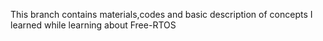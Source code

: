 This branch contains materials,codes and basic description of concepts I learned while learning about Free-RTOS